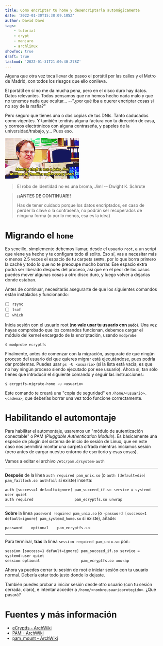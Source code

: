 ```yaml
---
title: Como encriptar tu home y desencriptarla automágicamente
date: '2022-01-30T15:38:09.185Z'
author: David Davó
tags:
    - tutorial
    - crypt
    - manjaro
    - archlinux
showToc: true
draft: true
lastmod: '2022-01-31T21:00:40.278Z'
---
```

Alguna que otra vez toca llevar de paseo el portátil por las calles y el Metro de Madrid, con todos los riesgos que ello conlleva.

El portátil en sí no me da mucha pena, pero en el disco duro hay datos. Datos relevantes.
Todos pensamos que no hemos hecho nada malo y que no tenemos nada que ocultar... --"¿por qué iba a
querer encriptar cosas si no soy de la mafia?"

Pero seguro que tienes una o dos copias de tus DNIs. Tanto caducados como vigentes. Y también tendrás
alguna factura con tu dirección de casa, y correos electrónicos con alguna contraseña, y papeles de la universidad/trabajo, y... Pues eso.

![Gif from The Office with Dwight saying "Identity Theft is not a joke, Jim!"](/gifs/dwight-theoffice-identity-theft.gif)
> El robo de identidad no es una broma, Jim!
> -- Dwight K. Schrute

> **¡¡ANTES DE CONTINUAR!!**
>
> Has de tener cuidado porque los datos encriptados, en caso de perder la clave o 
> la contraseña, no podrán ser recuperados de ninguna forma (o por lo menos, esa es la idea)

# Migrando el `home`

Es sencillo, simplemente debemos llamar, desde el usuario `root`, a un script que viene ya hecho y te configura todo él solito.
Eso sí, vas a necesitar más o menos 2.5 veces el espacio de tu carpeta `$HOME`, por lo que borra primero la caché y todo lo que
no te preocupe mucho borrar. Ese espacio extra podrá ser liberado después del proceso, así que en el peor de los casos puedes mover algunas cosas a otro disco duro, y luego volver a dejarlas donde estaban.

Antes de continuar, necesitarás asegurarte de que los siguientes comandos están instalados y funcionando:
- [ ] `rsync`
- [ ] `lsof`
- [ ] `which`

Inicia sesión con el usuario root (**no vale usar tu usuario con `sudo`**). Una vez hayas comprobado que los comandos funcionan, debemos cargar el módulo del kernel encargado de la encriptación, usando `modprobe`

```terminal
$ modprobe ecryptfs
```

Finalmente, antes de comenzar con la migración, asegurate de que ningún proceso del usuario del que quieres migrar está ejecutándose, pues podría dar problemas. Puedes usar `ps -U <usuario>` (si la lista está vacía, es que no hay ningún proceso siendo ejecutado por ese usuario). Ahora sí, tan sólo tienes que introducir el siguiente comando y seguir las instrucciones:

```terminal
$ ecryptfs-migrate-home -u <usuario>
```

Este comando te creará una "copia de seguridad" en `/home/<usuario>.<cadena>`, que deberías borrar una vez todo funcione correctamente.

# Habilitando el automontaje
Para habilitar el automontaje, usaremos un "módulo de autenticación conectable" o PAM (*Pluggable Authentication Module*). Es básicamente una especie de plugin del sistema de inicio de sesión de Linux, que en este caso nos permitirá montar una carpeta cifrada mientras iniciamos sesión (pero antes de cargar nuestro entorno de escritorio y esas cosas).

Vamos a editar el archivo `/etc/pam.d/system-auth`

------------------------------
**Después** de la línea `auth required pam_unix.so` (o `auth [default=die] pam_faillock.so authfail` si existe) inserta:
```
auth [success=1 default=ignore] pam_succeed_if.so service = systemd-user quiet
auth required                   pam_ecryptfs.so unwrap
```

------------------------------
**Sobre** la línea `password required pam_unix.so` (o `-password [success=1 default=ignore] pam_systemd_home.so` si existe), añade:
```
password    optional    pam_ecryptfs.so
```

------------------------------
Para terminar, **tras** la linea `session required pam_unix.so` pon:
```
session [success=1 default=ignore] pam_succeed_if.so service = systemd-user quiet
session optional                   pam_ecryptfs.so unwrap
```

Ahora ya puedes cerrar tu sesión de root e iniciar sesión con tu usuario normal.
Debería estar todo justo donde lo dejaste.

También puedes probar a iniciar sesión desde otro usuario (con tu sesión cerrada, claro), e intentar acceder a `/home/<nombreusuarioprotegido>`. ¿Que pasará?

# Fuentes y más información
- [eCryptfs - ArchWiki](https://wiki.archlinux.org/title/ECryptfs)
- [PAM - ArchWiki](https://wiki.archlinux.org/title/PAM)
- [pam_mount - ArchWiki](https://wiki.archlinux.org/title/Pam_mount)
